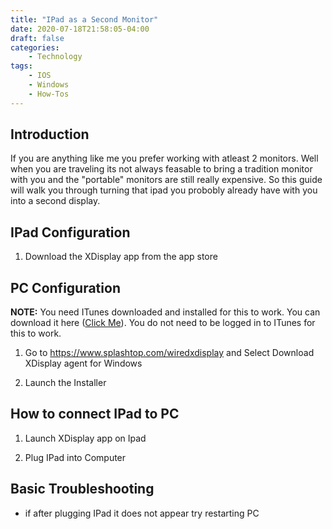 ```yaml
---
title: "IPad as a Second Monitor"
date: 2020-07-18T21:58:05-04:00
draft: false
categories:
    - Technology
tags:
    - IOS
    - Windows
    - How-Tos
---
```

## Introduction
If you are anything like me you prefer working with atleast 2 monitors. Well when you are traveling its not always feasable to bring a tradition monitor with you and the "portable" monitors are still really expensive. So this guide will walk you through turning that ipad you probobly already have with you into a second display.

## IPad Configuration
1. Download the XDisplay app from the app store

## PC Configuration
__NOTE:__ You need ITunes downloaded and installed for this to work. You can download it here ([Click Me](https://www.apple.com/itunes/)). You do not need to be logged in to ITunes for this to work.
1. Go to https://www.splashtop.com/wiredxdisplay and Select Download XDisplay agent for Windows

2. Launch the Installer

## How to connect IPad to PC
1. Launch XDisplay app on Ipad

2. Plug IPad into Computer 

## Basic Troubleshooting
* if after plugging IPad it does not appear try restarting PC